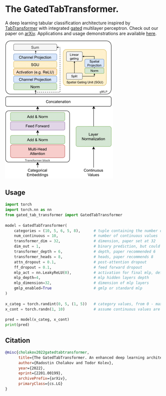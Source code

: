 # The GatedTabTransformer.

A deep learning tabular classification architecture inspired by [TabTransformer](https://arxiv.org/abs/2012.06678) with integrated [gated](https://arxiv.org/abs/2105.08050) multilayer perceptron. Check out our paper on [arXiv](https://arxiv.org/abs/2201.00199). Applications and usage demonstrations are available [here](https://github.com/radi-cho/GatedTabTransformer-Applications).

<img alt="Architecture" src="./paper/media/GatedTabTransformer-architecture.png" width="350px"></img>

## Usage

```python
import torch
import torch.nn as nn
from gated_tab_transformer import GatedTabTransformer

model = GatedTabTransformer(
    categories = (10, 5, 6, 5, 8),      # tuple containing the number of unique values within each category
    num_continuous = 10,                # number of continuous values
    transformer_dim = 32,               # dimension, paper set at 32
    dim_out = 1,                        # binary prediction, but could be anything
    transformer_depth = 6,              # depth, paper recommended 6
    transformer_heads = 8,              # heads, paper recommends 8
    attn_dropout = 0.1,                 # post-attention dropout
    ff_dropout = 0.1,                   # feed forward dropout
    mlp_act = nn.LeakyReLU(0),          # activation for final mlp, defaults to relu, but could be anything else (selu, etc.)
    mlp_depth=4,                        # mlp hidden layers depth
    mlp_dimension=32,                   # dimension of mlp layers
    gmlp_enabled=True                   # gmlp or standard mlp
)

x_categ = torch.randint(0, 5, (1, 5))   # category values, from 0 - max number of categories, in the order as passed into the constructor above
x_cont = torch.randn(1, 10)             # assume continuous values are already normalized individually

pred = model(x_categ, x_cont)
print(pred)
```

## Citation

```bibtex
@misc{cholakov2022gatedtabtransformer,
      title={The GatedTabTransformer. An enhanced deep learning architecture for tabular modeling}, 
      author={Radostin Cholakov and Todor Kolev},
      year={2022},
      eprint={2201.00199},
      archivePrefix={arXiv},
      primaryClass={cs.LG}
}
```
